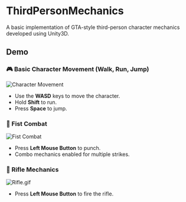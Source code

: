 # ThirdPersonMechanics

A basic implementation of GTA-style third-person character mechanics developed using Unity3D.

## Demo

### 🎮 Basic Character Movement (Walk, Run, Jump)
![Character Movement](https://github.com/RadinTiholov/ThirdPersonCharacterMechanics/blob/main/Assets/Gifs/2024-09-2715-38-04online-video-cutter.com-ezgif.com-video-to-gif-converter.gif)
- Use the **WASD** keys to move the character.
- Hold **Shift** to run.
- Press **Space** to jump.

### 👊 Fist Combat
![Fist Combat](https://github.com/RadinTiholov/ThirdPersonCharacterMechanics/blob/main/Assets/Gifs/2024-09-2715-40-11online-video-cutter.com-ezgif.com-video-to-gif-converter%20(1).gif)
- Press **Left Mouse Button** to punch.
- Combo mechanics enabled for multiple strikes.

### 🔫 Rifle Mechanics
![Rifle.gif](https://github.com/RadinTiholov/ThirdPersonCharacterMechanics/blob/main/Assets/Gifs/2024-09-2715-38-04online-video-cutter.com-ezgif.com-video-to-gif-converter.gif)
- Press **Left Mouse Button** to fire the rifle.
